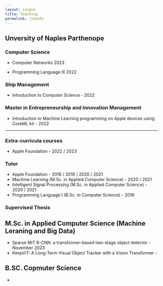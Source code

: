 ```yaml
---
layout: single
title: Teaching
permalink: /teach/
---
```


## Unversity of Naples Parthenope

### Computer Science

* Computer Networks
    2023
    
* Programming Language III
    2022


### Ship Management

* Introduction to Computer Science - 2022


### Master in Entrepreneurship and Innovation Management

* Introduction to Machine Learning programming on Apple devices using CoreML kit - 2022

---

### Extra-curricula courses

* Apple Foundation - 2022 / 2023


### Tutor

* Apple Foundation - 2018 / 2019 / 2020 / 2021
* Machine Learning (M.Sc. in Applied Computer Science) - 2020 / 2021
* Intelligent Signal Processing (M.Sc. in Applied Computer Science) - 2020 / 2021
* Programming Language I (B.Sc. in Computer Science) - 2016


### Supervised Thesis

## M.Sc. in Applied Computer Science (Machine Leraning and Big Data)

* Sparse MiT R-CNN: a transformer-based two-stage object detector - November 2023
* KeepViT: A Long-Term Visual Object Tracker with a Vision Transformer - 

## B.SC. Copmuter Science

* 

